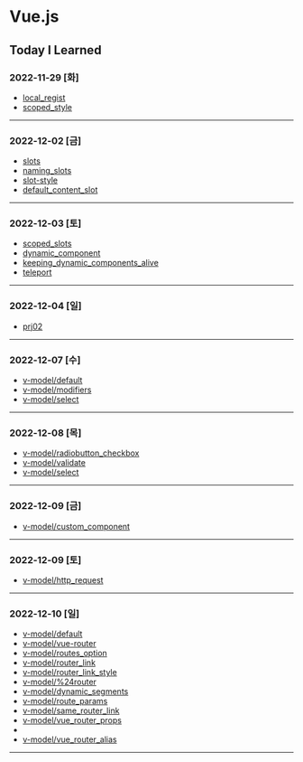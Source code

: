 # Vue.js

## Today I Learned

### 2022-11-29 [화]
- [local_regist](https://github.com/Jungsangjin0/til/blob/master/vue/component/02.local_regist.md)
- [scoped_style](https://github.com/Jungsangjin0/til/edit/master/vue/style/scoped_styles.md)
***
### 2022-12-02 [금]
- [slots](https://github.com/Jungsangjin0/Today_I_Learned/blob/master/vue/slots/slots.md)
- [naming_slots](https://github.com/Jungsangjin0/Today_I_Learned/blob/master/vue/slots/naming_slots.md)
- [slot-style](https://github.com/Jungsangjin0/Today_I_Learned/tree/master/vue/slots/slot_style.md)
- [default_content_slot](https://github.com/Jungsangjin0/Today_I_Learned/blob/master/vue/slots/default_content_slot.md)
***
### 2022-12-03 [토]
- [scoped_slots](https://github.com/Jungsangjin0/Today_I_Learned/blob/master/vue/slots/scoped_slots.md)
- [dynamic_component](https://github.com/xxx-sj/Today_I_Learned/blob/master/vue/component/dynamic_components.md)
- [keeping_dynamic_components_alive](https://github.com/xxx-sj/Today_I_Learned/blob/master/vue/dynamic_components/keeping_dynamic_components_alive.md)
- [teleport](https://github.com/xxx-sj/Today_I_Learned/blob/master/vue/teleport/teleport.md)
* * *
### 2022-12-04 [일]
- [prj02](https://github.com/xxx-sj/Today_I_Learned/tree/master/vue/prj2/resource_app)
* * *
### 2022-12-07 [수]
- [v-model/default](https://github.com/xxx-sj/Today_I_Learned/blob/master/vue/v-model/default.md)
- [v-model/modifiers](https://github.com/xxx-sj/Today_I_Learned/blob/master/vue/v-model/modifiers.md)
- [v-model/select](https://github.com/xxx-sj/Today_I_Learned/blob/master/vue/v-model/select.md)
* * *
### 2022-12-08 [목]
- [v-model/radiobutton_checkbox](https://github.com/xxx-sj/Today_I_Learned/blob/master/vue/v-model/radiobutton_checkbox.md)
- [v-model/validate](https://github.com/xxx-sj/Today_I_Learned/blob/master/vue/v-model/validate.md)
- [v-model/select](https://github.com/xxx-sj/Today_I_Learned/blob/master/vue/v-model/select.md)
* * *
### 2022-12-09 [금]
- [v-model/custom_component](https://github.com/xxx-sj/Today_I_Learned/blob/master/vue/v-model/custom_component.md)
* * *
### 2022-12-09 [토]
- [v-model/http_request](https://github.com/xxx-sj/Today_I_Learned/tree/master/vue/http)
* * *
### 2022-12-10 [일]
- [v-model/default](https://github.com/xxx-sj/Today_I_Learned/blob/master/vue/routing/default.md)
- [v-model/vue-router](https://github.com/xxx-sj/Today_I_Learned/blob/master/vue/routing/vue-router.md)
- [v-model/routes_option](https://github.com/xxx-sj/Today_I_Learned/blob/master/vue/routing/routes_option.md)
- [v-model/router_link](https://github.com/xxx-sj/Today_I_Learned/blob/master/vue/routing/router_link.md)
- [v-model/router_link_style](https://github.com/xxx-sj/Today_I_Learned/blob/master/vue/routing/router_link_style.md)
- [v-model/%24router](https://github.com/xxx-sj/Today_I_Learned/blob/master/vue/routing/%24router.md)
- [v-model/dynamic_segments](https://github.com/xxx-sj/Today_I_Learned/blob/master/vue/routing/dynamic_segments.md)
- [v-model/route_params](https://github.com/xxx-sj/Today_I_Learned/blob/master/vue/routing/route_params.md)
- [v-model/same_router_link](https://github.com/xxx-sj/Today_I_Learned/blob/master/vue/routing/same_router_link.md)
- [v-model/vue_router_props](https://github.com/xxx-sj/Today_I_Learned/blob/master/vue/routing/vue_router_props.md)
- []()
- [v-model/vue_router_alias](https://github.com/xxx-sj/Today_I_Learned/blob/master/vue/routing/vue_router_alias.md)
* * *
